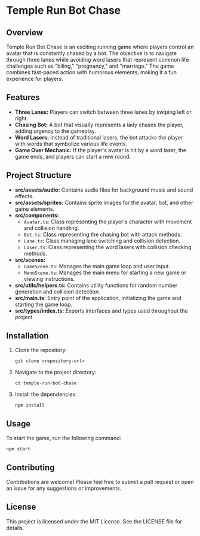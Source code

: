 # Temple Run Bot Chase

## Overview
Temple Run Bot Chase is an exciting running game where players control an avatar that is constantly chased by a bot. The objective is to navigate through three lanes while avoiding word lasers that represent common life challenges such as "biling," "pregnancy," and "marriage." The game combines fast-paced action with humorous elements, making it a fun experience for players.

## Features
- **Three Lanes:** Players can switch between three lanes by swiping left or right.
- **Chasing Bot:** A bot that visually represents a lady chases the player, adding urgency to the gameplay.
- **Word Lasers:** Instead of traditional lasers, the bot attacks the player with words that symbolize various life events.
- **Game Over Mechanic:** If the player's avatar is hit by a word laser, the game ends, and players can start a new round.

## Project Structure
- **src/assets/audio:** Contains audio files for background music and sound effects.
- **src/assets/sprites:** Contains sprite images for the avatar, bot, and other game elements.
- **src/components:**
  - `Avatar.ts`: Class representing the player's character with movement and collision handling.
  - `Bot.ts`: Class representing the chasing bot with attack methods.
  - `Lane.ts`: Class managing lane switching and collision detection.
  - `Laser.ts`: Class representing the word lasers with collision checking methods.
- **src/scenes:**
  - `GameScene.ts`: Manages the main game loop and user input.
  - `MenuScene.ts`: Manages the main menu for starting a new game or viewing instructions.
- **src/utils/helpers.ts:** Contains utility functions for random number generation and collision detection.
- **src/main.ts:** Entry point of the application, initializing the game and starting the game loop.
- **src/types/index.ts:** Exports interfaces and types used throughout the project.

## Installation
1. Clone the repository:
   ```
   git clone <repository-url>
   ```
2. Navigate to the project directory:
   ```
   cd temple-run-bot-chase
   ```
3. Install the dependencies:
   ```
   npm install
   ```

## Usage
To start the game, run the following command:
```
npm start
```

## Contributing
Contributions are welcome! Please feel free to submit a pull request or open an issue for any suggestions or improvements.

## License
This project is licensed under the MIT License. See the LICENSE file for details.